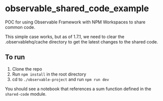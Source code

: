 # observable_shared_code_example
POC for using Observable Framework with NPM Workspaces to share common code.

This simple case works, but as of 1.7.1, we need to clear the .observablehq/cache directory to get the latest changes to the shared code.

## To run

1. Clone the repo
2. Run `npm install` in the root directory
3. cd to `./observable-project` and run `npm run dev`

You should see a notebook that references a sum function defined in the `shared-code` module. 

